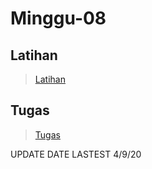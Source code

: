 # Minggu-08

## Latihan
>[Latihan](/minggu-08/Latihan.md)
## Tugas
>[Tugas](/tugas.md)

UPDATE DATE LASTEST 4/9/20
